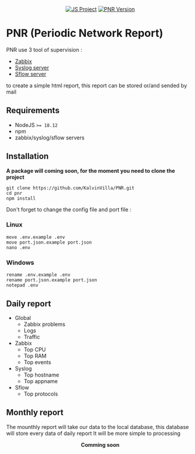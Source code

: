 
<p align=center>
  <a href="https://developer.mozilla.org/fr/docs/Web/JavaScript"><img src="https://img.shields.io/badge/Language-JS-green" alt="JS Project"/></a>
   <a href="https://github.com/KalvinVilla/PNR"><img src="https://img.shields.io/badge/Version-1.1.0-blue" alt="PNR Version"/></a>
</p>

# PNR (Periodic Network Report)
PNR use 3 tool of supervision :
 - <a href="https://www.zabbix.com/">Zabbix</a>
 - <a href="https://github.com/influxdata/telegraf/tree/master/plugins/inputs/syslog">Syslog server</a>
 - <a href="https://github.com/influxdata/telegraf/blob/master/plugins/inputs/sflow/README.md">Sflow server</a>

to create a simple html report, this report can be stored or/and sended by mail

## Requirements
- NodeJS `>= 18.12`
- npm
- zabbix/syslog/sflow servers

##  Installation
**A package will coming soon, for the moment you need to clone the project**
```
git clone https://github.com/KalvinVilla/PNR.git
cd pnr
npm install
```
Don't forget to change the config file and port file :
### Linux
```
move .env.example .env
move port.json.example port.json
nano .env
```

### Windows
```
rename .env.example .env
rename port.json.example port.json
notepad .env
```

## Daily report 
- Global
	- Zabbix problems
	- Logs
	- Traffic
- Zabbix
	- Top CPU
	- Top RAM
	- Top events
- Syslog
	- Top hostname
	- Top appname
- Sflow
	- Top protocols
## Monthly report
The mounthly report will take our data to the local database, this database will store every data of daily report It will be more simple to processing

<p align="center"><strong>Comming soon</strong></p>
